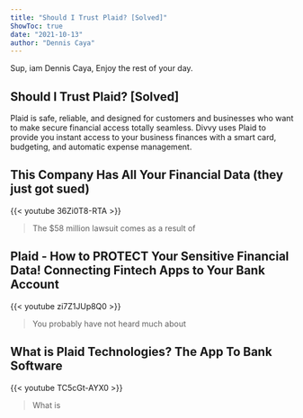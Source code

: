 ```yaml
---
title: "Should I Trust Plaid? [Solved]"
ShowToc: true 
date: "2021-10-13"
author: "Dennis Caya" 
---
```


Sup, iam Dennis Caya, Enjoy the rest of your day.
## Should I Trust Plaid? [Solved]
Plaid is safe, reliable, and designed for customers and businesses who want to make secure financial access totally seamless. Divvy uses Plaid to provide you instant access to your business finances with a smart card, budgeting, and automatic expense management.

## This Company Has All Your Financial Data (they just got sued)
{{< youtube 36Zi0T8-RTA >}}
>The $58 million lawsuit comes as a result of 

## Plaid - How to PROTECT Your Sensitive Financial Data! Connecting Fintech Apps to Your Bank Account
{{< youtube zi7Z1JUp8Q0 >}}
>You probably have not heard much about 

## What is Plaid Technologies? The App To Bank Software
{{< youtube TC5cGt-AYX0 >}}
>What is 


